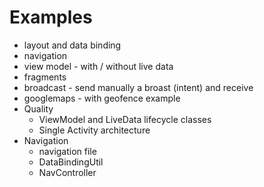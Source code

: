 # Examples
* layout and data binding
* navigation
* view model - with / without live data
* fragments
* broadcast - send manually a broast (intent) and receive
* googlemaps - with geofence example
* Quality 
	* ViewModel and LiveData lifecycle classes
	* Single Activity architecture
* Navigation
	* navigation file
	* DataBindingUtil
	* NavController
